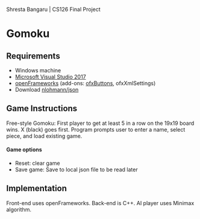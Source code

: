 Shresta Bangaru | CS126 Final Project

# Gomoku

## Requirements
* Windows machine
* [Microsoft Visual Studio 2017](https://www.techspot.com/downloads/6278-visual-studio.html) 
* [openFrameworks](https://openframeworks.cc/download/) (add-ons: [ofxButtons](https://github.com/timknapen/ofxButtons), ofxXmlSettings) 
* Download [nlohmann/json](https://github.com/nlohmann/json) 

## Game Instructions
Free-style Gomoku: First player to get at least 5 in a row on the 19x19 board wins. X (black) goes first. 
Program prompts user to enter a name, select piece, and load existing game. 

#### Game options
* Reset: clear game
* Save game: Save to local json file to be read later

## Implementation
Front-end uses openFrameworks. Back-end is C++. AI player uses Minimax algorithm. 
